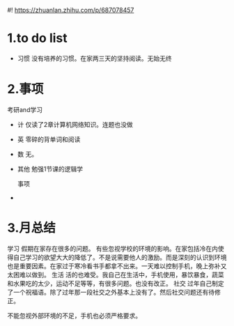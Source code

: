 #! https://zhuanlan.zhihu.com/p/687078457
# 1.to do list
* 习惯
没有培养的习惯。在家两三天的坚持阅读。无始无终
# 2.事项
  考研and学习
* 计 仅读了2章计算机网络知识。连题也没做
* 英 零碎的背单词和阅读
* 数 无。
* 其他  勉强1节课的逻辑学

  事项
* 
# 3.月总结

学习  假期在家存在很多的问题。
有些忽视学校的环境的影响。在家包括冷在内使得自己学习的欲望大大的降低了。不是说需要他人的激励。而是深刻的认识到环境也是重要因素。在家过于寒冷看书手都拿不出来。一天难以控制手机，晚上弥补又太困难以做到。
生活  活的也难受。我自己在生活中，手机使用，暴饮暴食，蔬菜和水果吃的太少，运动不足等等，有很多问题。也没有改正。
社交  过年自己制定了一个祝福语。除了过年那一段社交之外基本上没有了。然后社交问题还有待修正。

  不能忽视外部环境的不足，手机也必须严格要求。